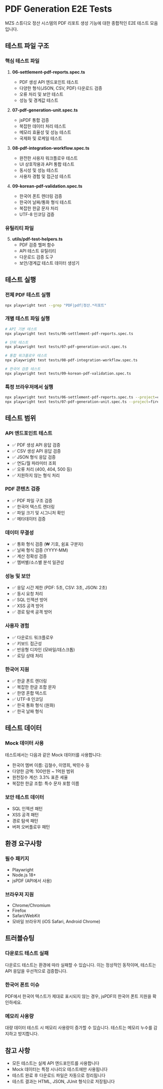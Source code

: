 # PDF Generation E2E Tests

MZS 스튜디오 정산 시스템의 PDF 리포트 생성 기능에 대한 종합적인 E2E 테스트 모음입니다.

## 테스트 파일 구조

### 핵심 테스트 파일

1. **06-settlement-pdf-reports.spec.ts**
   - PDF 생성 API 엔드포인트 테스트
   - 다양한 형식(JSON, CSV, PDF) 다운로드 검증
   - 오류 처리 및 보안 테스트
   - 성능 및 경계값 테스트

2. **07-pdf-generation-unit.spec.ts**
   - jsPDF 통합 검증
   - 복잡한 데이터 처리 테스트
   - 메모리 효율성 및 성능 테스트
   - 국제화 및 로케일 테스트

3. **08-pdf-integration-workflow.spec.ts**
   - 완전한 사용자 워크플로우 테스트
   - UI 상호작용과 API 통합 테스트
   - 동시성 및 성능 테스트
   - 사용자 경험 및 접근성 테스트

4. **09-korean-pdf-validation.spec.ts**
   - 한국어 폰트 렌더링 검증
   - 한국어 날짜/통화 형식 테스트
   - 복잡한 한글 문자 처리
   - UTF-8 인코딩 검증

### 유틸리티 파일

5. **utils/pdf-test-helpers.ts**
   - PDF 검증 헬퍼 함수
   - API 테스트 유틸리티
   - 다운로드 검증 도구
   - 보안/경계값 테스트 데이터 생성기

## 테스트 실행

### 전체 PDF 테스트 실행
```bash
npx playwright test --grep "PDF|pdf|정산.*리포트"
```

### 개별 테스트 파일 실행
```bash
# API 기본 테스트
npx playwright test tests/06-settlement-pdf-reports.spec.ts

# 단위 테스트
npx playwright test tests/07-pdf-generation-unit.spec.ts

# 통합 워크플로우 테스트
npx playwright test tests/08-pdf-integration-workflow.spec.ts

# 한국어 검증 테스트
npx playwright test tests/09-korean-pdf-validation.spec.ts
```

### 특정 브라우저에서 실행
```bash
npx playwright test tests/06-settlement-pdf-reports.spec.ts --project=chromium
npx playwright test tests/07-pdf-generation-unit.spec.ts --project=firefox
```

## 테스트 범위

### API 엔드포인트 테스트
- ✅ PDF 생성 API 응답 검증
- ✅ CSV 생성 API 응답 검증
- ✅ JSON 형식 응답 검증
- ✅ 연도/월 파라미터 조회
- ✅ 오류 처리 (400, 404, 500 등)
- ✅ 지원하지 않는 형식 처리

### PDF 콘텐츠 검증
- ✅ PDF 파일 구조 검증
- ✅ 한국어 텍스트 렌더링
- ✅ 파일 크기 및 시그니처 확인
- ✅ 메타데이터 검증

### 데이터 무결성
- ✅ 통화 형식 검증 (₩ 기호, 쉼표 구분자)
- ✅ 날짜 형식 검증 (YYYY-MM)
- ✅ 계산 정확성 검증
- ✅ 멤버별/소스별 분석 일관성

### 성능 및 보안
- ✅ 응답 시간 제한 (PDF: 5초, CSV: 3초, JSON: 2초)
- ✅ 동시 요청 처리
- ✅ SQL 인젝션 방어
- ✅ XSS 공격 방어
- ✅ 경로 탐색 공격 방어

### 사용자 경험
- ✅ 다운로드 워크플로우
- ✅ 키보드 접근성
- ✅ 반응형 디자인 (모바일/데스크톱)
- ✅ 로딩 상태 처리

### 한국어 지원
- ✅ 한글 폰트 렌더링
- ✅ 복잡한 한글 조합 문자
- ✅ 한영 혼합 텍스트
- ✅ UTF-8 인코딩
- ✅ 한국 통화 형식 (원화)
- ✅ 한국 날짜 형식

## 테스트 데이터

### Mock 데이터 사용
테스트에서는 다음과 같은 Mock 데이터를 사용합니다:

- 한국어 멤버 이름: 김철수, 이영희, 박민수 등
- 다양한 금액: 100만원 ~ 1억원 범위
- 원천징수 계산: 3.3% 표준 세율
- 복잡한 한글 조합: 특수 문자 포함 이름

### 보안 테스트 데이터
- SQL 인젝션 패턴
- XSS 공격 패턴
- 경로 탐색 패턴
- 버퍼 오버플로우 패턴

## 환경 요구사항

### 필수 패키지
- Playwright
- Node.js 18+
- jsPDF (API에서 사용)

### 브라우저 지원
- Chrome/Chromium
- Firefox
- Safari/WebKit
- 모바일 브라우저 (iOS Safari, Android Chrome)

## 트러블슈팅

### 다운로드 테스트 실패
다운로드 테스트는 환경에 따라 실패할 수 있습니다. 이는 정상적인 동작이며, 테스트는 API 응답을 우선적으로 검증합니다.

### 한국어 폰트 이슈
PDF에서 한국어 텍스트가 제대로 표시되지 않는 경우, jsPDF의 한국어 폰트 지원을 확인하세요.

### 메모리 사용량
대량 데이터 테스트 시 메모리 사용량이 증가할 수 있습니다. 테스트는 메모리 누수를 감지하고 방지합니다.

## 참고 사항

- 모든 테스트는 실제 API 엔드포인트를 사용합니다
- Mock 데이터는 특정 시나리오 테스트에만 사용됩니다
- 테스트 완료 후 다운로드 파일은 자동으로 정리됩니다
- 테스트 결과는 HTML, JSON, JUnit 형식으로 저장됩니다